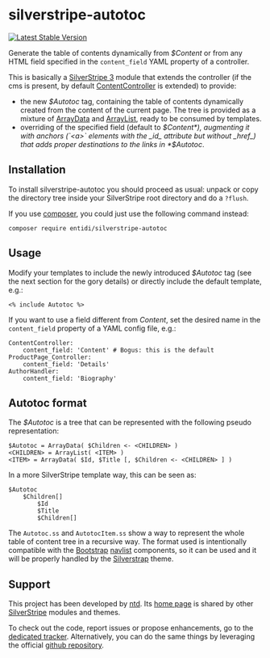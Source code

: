 silverstripe-autotoc
====================
[![Latest Stable Version](https://poser.pugx.org/entidi/silverstripe-autotoc/v/stable)](https://packagist.org/packages/entidi/silverstripe-autotoc)

Generate the table of contents dynamically from *$Content* or from any
HTML field specified in the `content_field` YAML property of a
controller.

This is basically a [SilverStripe 3](http://www.silverstripe.org/)
module that extends the controller (if the cms is present, by default
[ContentController](http://api.silverstripe.org/3.0/class-ContentController.html)
is extended) to provide:

* the new *$Autotoc* tag, containing the table of contents dynamically
  created from the content of the current page. The tree is provided as
  a mixture of
  [ArrayData](http://api.silverstripe.org/3.0/class-ArrayData.html) and
  [ArrayList](http://api.silverstripe.org/3.0/class-ArrayList.html),
  ready to be consumed by templates.
* overriding of the specified field (default to *$Content*), augmenting
  it with anchors (`<a>` elements with the _id_ attribute but without
  _href_) that adds proper destinations to the links in *$Autotoc*.

Installation
------------

To install silverstripe-autotoc you should proceed as usual: unpack or
copy the directory tree inside your SilverStripe root directory and do a
`?flush`.

If you use [composer](https://getcomposer.org/), you could just use the
following command instead:

    composer require entidi/silverstripe-autotoc

Usage
-----

Modify your templates to include the newly introduced *$Autotoc* tag
(see the next section for the gory details) or directly include the
default template, e.g.:

    <% include Autotoc %>

If you want to use a field different from *Content*, set the desired
name in the `content_field` property of a YAML config file, e.g.:

    ContentController:
        content_field: 'Content' # Bogus: this is the default
    ProductPage_Controller:
        content_field: 'Details'
    AuthorHandler:
        content_field: 'Biography'

Autotoc format
--------------

The *$Autotoc* is a tree that can be represented with the following
pseudo representation:

    $Autotoc = ArrayData( $Children <- <CHILDREN> )
    <CHILDREN> = ArrayList( <ITEM> )
    <ITEM> = ArrayData( $Id, $Title [, $Children <- <CHILDREN> ] )

In a more SilverStripe template way, this can be seen as:

    $Autotoc
        $Children[]
            $Id
            $Title
            $Children[]

The `Autotoc.ss` and `AutotocItem.ss` show a way to represent the whole
table of content tree in a recursive way. The format used is
intentionally compatible with the [Bootstrap](http://getbootstrap.com/)
[navlist](http://getbootstrap.com/components/#nav) components, so it can
be used and it will be properly handled by the
[Silverstrap](http://dev.entidi.com/p/silverstrap/) theme.

Support
-------

This project has been developed by [ntd](mailto:ntd@entidi.it). Its
[home page](http://silverstripe.entidi.com/) is shared by other
[SilverStripe](http://www.silverstripe.org/) modules and themes.

To check out the code, report issues or propose enhancements, go to the
[dedicated tracker](http://dev.entidi.com/p/silverstripe-autotoc).
Alternatively, you can do the same things by leveraging the official
[github repository](https://github.com/ntd/silverstripe-autotoc).
